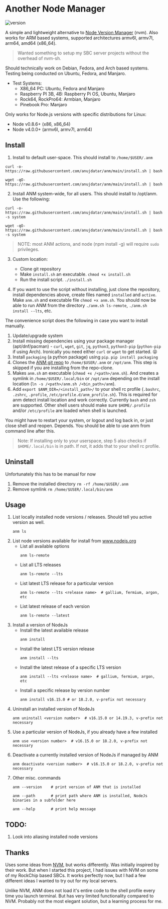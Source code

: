 # Another Node Manager

![version](https://img.shields.io/github/v/tag/anujdatar/anm?label=version&sort=semver)

A simple and lightweight alternative to
[Node Version Manager](https://github.com/nvm-sh/nvm) (nvm). Also works for ARM
based systems, supported architectures armv6l, armv7l, arm64, amd64 (x86_64).

> Wanted something to setup my SBC server projects without the overhead of nvm-sh.

Should technically work on Debian, Fedora, and Arch based systems. Testing being
conducted on Ubuntu, Fedora, and Manjaro.
- Test Systems:
  - X86_64 PC: Ubuntu, Fedora and Manjaro
  - Raspberry PI 3B, 4B: Raspberry Pi OS, Ubuntu, Manjaro
  - Rock64, RockPro64: Armbian, Manjaro
  - Pinebook Pro: Manjaro

Only works for Node.js versions with specific distributions for Linux:
 - Node v0.8.6+ (x86, x86_64)
 - Node v4.0.0+ (armv6l, armv7l, arm64)

## Install
1. Install to default user-space. This should install to `/home/$USER/.anm`
  ```
  curl -o- https://raw.githubusercontent.com/anujdatar/anm/main/install.sh | bash
  ```
  ```
  wget -qO- https://raw.githubusercontent.com/anujdatar/anm/main/install.sh | bash
  ```

2. Install ANM system-wide, for all users. This should install to /opt/anm. Use the following:
  ```
  curl -o- https://raw.githubusercontent.com/anujdatar/anm/main/install.sh | bash -s system
  ```
  ```
  wget -qO- https://raw.githubusercontent.com/anujdatar/anm/main/install.sh | bash -s system
  ```
  > NOTE: most ANM actions, and node (npm install -g) will require `sudo` privileges.

3. Custom location:
    - Clone git repository
    - Make `install.sh` an executable. `chmod +x install.sh`
    - Run the install script. `./install.sh`

4. If you want to use the script without installing, just clone the repository,
install dependencies above, create files named `installed` and `active`. Make
`anm.sh` and executable file `chmod +x anm.sh`. You should now be able to run
ANM from the directory `./anm.sh ls-remote`, `./anm.sh install --lts`, etc.

The convenience script does the following in case you want to install manually.
  1. Update/upgrade system
  2. Install missing dependencies using your package manager (apt/dnf/pacman)
    - `curl`, `wget`, `git`, `jq`, `python3`, `python3-pip` (`python-pip` if using Arch). Ironically you need either `curl` or `wget` to get started. 😝
  3. Install `packaging` (a python package) using `pip`. `pip install packaging`
  4. Clones the [ANM git repo](https://github.com/anujdatar/anm) to `/home/$USER/.anm` or `/opt/anm`. This step is skipped if you are installing from the repo-clone.
  5. Makes `anm.sh` an executable (`chmod +x /<path>/anm.sh`). And creates a symlink in `/home/$USER/.local/bin` or `/opt/anm` depending on the install location (`ln -s /<path>/anm.sh /<bin_path>/anm`).
  6. Add `export $ANM_DIR=/<install_path>/` to your shell rc profile (`.bashrc`, `.zshrc`, `.profile`, `/etc/profile.d/anm_profile.sh`). This is required for anm detect install location and work correctly. Currently `bash` and `zsh` are supported. Other shell users should make sure `$HOME/.profile` and/or `/etc/profile` are loaded when shell is launched.

You might have to restart your system, or logout and log back in, or just close shell and reopen. Depends. You
should be able to use anm from command line after this.

> Note: If installing only to your userspace, step 5 also checks if `$HOME/.local/bin` is in path. If not, it adds that to your shell rc profile.

## Uninstall
Unfortunately this has to be manual for now
  1. Remove the installed directory
    ```
    rm -rf /home/$USER/.anm
    ```
  2. Remove symlink
    ```
    rm /home/$USER/.local/bin/anm
    ```

## Usage
1. List locally installed node versions / releases. Should tell you active version as well.
   ```
   anm ls
   ```
2. List node versions available for install from www.nodejs.org
     - List all available options
       ```
       anm ls-remote
       ```
     - List all LTS releases
       ```
       anm ls-remote --lts
       ```
     - List latest LTS release for a particular version
       ```
       anm ls-remote --lts <release name>  # gallium, fermium, argon, etc
       ```
     - List latest release of each version
       ```
       anm ls-remote --latest
       ```
3. Install a version of NodeJs
     - Install the latest available release
       ```
       anm install
       ```
     - Install the latest LTS version release
       ```
       anm install --lts
       ```
     - Install the latest release of a specific LTS version
       ```
       anm install --lts <release name>  # gallium, fermium, argon, etc
       ```
     - Install a specific release by version number
       ```
       anm install v16.15.0 # or 18.2.0, v-prefix not necessary
       ```
4. Uninstall an installed version of NodeJs
   ```
   anm uninstall <version number>  # v16.15.0 or 14.19.3, v-prefix not necessary
   ```
5. Use a particular version of NodeJs, if you already have a few installed
   ```
   anm use <version number>  # v16.15.0 or 18.2.0, v-prefix not necessary
   ```
6. Deactivate a currently installed version of NodeJs if managed by ANM
   ```
   anm deactivate <version number>  # v16.15.0 or 18.2.0, v-prefix not necessary
   ```
7. Other misc. commands
    ```
    anm --version    # print version of ANM that is installed
    ```
    ```
    anm --path       # print path where ANM is installed, NodeJs binaries in a subfolder here
    ```
    ```
    anm --help       # print help message
    ```

## TODO:
1. Look into aliasing installed node versions

## Thanks
Uses some ideas from [NVM](https://github.com/nvm-sh/nvm), but works differently.
Was initially inspired by their work. But when I started this project, I had
issues with NVM on some of my RockChip based SBCs. It works perfectly now, but I
had a few different ideas I wanted to try out for my local servers.

Unlike NVM, ANM does not load it's entire code to the shell profile every time
you launch terminal. But has very limited functionality compared to NVM.
Probably not the most elegant solution, but a learning process for me.
